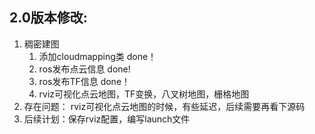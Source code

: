 ## 2.0版本修改:
1. 稠密建图
   1. 添加cloudmapping类 done！
   2. ros发布点云信息 done!
   3. ros发布TF信息 done！
   4. rviz可视化点云地图，TF变换，八叉树地图，栅格地图
5. 存在问题：
   rviz可视化点云地图的时候，有些延迟，后续需要再看下源码
6. 后续计划：保存rviz配置，编写launch文件

